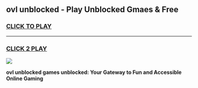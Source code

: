 
## ovl unblocked - Play Unblocked Gmaes & Free
<h3>
<a href="https://news.freeplayer.one?title=ovl_unblocked&ref=16F">CLICK TO PLAY</a></h3>
<hr>

<h3>
<a href="https://news.freeplayer.one?title=ovl_unblocked&ref=16F">CLICK 2 PLAY</a>
  
</h3>

<a href="https://news.freeplayer.one?title=ovl_unblocked&ref=16F/"><img src="https://clearcache.store/games.png"></a>


**ovl unblocked games unblocked: Your Gateway to Fun and Accessible Online Gaming**
